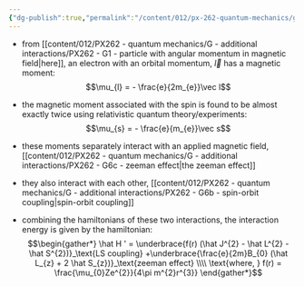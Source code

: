 ```yaml
---
{"dg-publish":true,"permalink":"/content/012/px-262-quantum-mechanics/g-additional-interactions/px-262-g6a-interactions-of-moments/","noteIcon":"1","created":"2024-11-26T11:07:58.725+00:00","updated":"2024-12-21T14:40:32.981+00:00"}
---
```


- from  [[content/012/PX262 - quantum mechanics/G - additional interactions/PX262 - G1 - particle with angular momentum in magnetic field\|here]], an electron with an orbital momentum, $\vec l$ has a magnetic moment:
$$\mu_{l} = - \frac{e}{2m_{e}}\vec l$$
- the magnetic moment associated with the spin is found to be almost exactly twice using relativistic quantum theory/experiments:
$$\mu_{s} = - \frac{e}{m_{e}}\vec s$$
- these moments separately interact with an applied magnetic field, [[content/012/PX262 - quantum mechanics/G - additional interactions/PX262 - G6c - zeeman effect\|the zeeman effect]]
- they also interact with each other, [[content/012/PX262 - quantum mechanics/G - additional interactions/PX262 - G6b - spin-orbit coupling\|spin-orbit coupling]]

- combining the hamiltonians of these two interactions, the interaction energy is given by the hamiltonian:
$$\begin{gather*}
\hat H '  = \underbrace{f(r) (\hat J^{2} - \hat L^{2} - \hat S^{2})}_\text{LS coupling} +\underbrace{\frac{e}{2m}B_{0} (\hat L_{z} + 2 \hat S_{z})}_\text{zeeman effect} \\\\
\text{where, } f(r) = \frac{\mu_{0}Ze^{2}}{4\pi m^{2}r^{3}}
\end{gather*}$$
